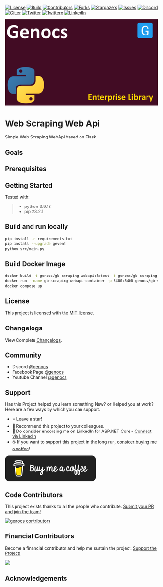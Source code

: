 <!-- PROJECT SHIELDS -->
[![License][license-shield]][license-url]
[![Build][build-shield]][build-url]
[![Contributors][contributors-shield]][contributors-url]
[![Forks][forks-shield]][forks-url]
[![Stargazers][stars-shield]][stars-url]
[![Issues][issues-shield]][issues-url]
[![Discord][discord-shield]][discord-url]
[![Gitter][gitter-shield]][gitter-url]
[![Twitter][twitter-shield]][twitter-url]
[![Twitterx][twitterx-shield]][twitterx-url]
[![LinkedIn][linkedin-shield]][linkedin-url]

[license-shield]: https://img.shields.io/github/license/Genocs/genocs-webscraping?color=2da44e&style=flat-square
[license-url]: https://github.com/Genocs/genocs-webscraping/blob/main/LICENSE
[build-shield]: https://github.com/Genocs/genocs-webscraping/actions/workflows/build_and_test.yml/badge.svg?branch=main
[build-url]: https://github.com/Genocs/genocs-webscraping/actions/workflows/build_and_test.yml
[contributors-shield]: https://img.shields.io/github/contributors/Genocs/genocs-webscraping.svg?style=flat-square
[contributors-url]: https://github.com/Genocs/genocs-webscraping/graphs/contributors
[forks-shield]: https://img.shields.io/github/forks/Genocs/genocs-webscraping?style=flat-square
[forks-url]: https://github.com/Genocs/genocs-webscraping/network/members
[stars-shield]: https://img.shields.io/github/stars/Genocs/genocs-webscraping.svg?style=flat-square
[stars-url]: https://img.shields.io/github/stars/Genocs/genocs-webscraping?style=flat-square
[issues-shield]: https://img.shields.io/github/issues/Genocs/genocs-webscraping?style=flat-square
[issues-url]: https://github.com/Genocs/genocs-webscraping/issues
[discord-shield]: https://img.shields.io/discord/1106846706512953385?color=%237289da&label=Discord&logo=discord&logoColor=%237289da&style=flat-square
[discord-url]: https://discord.com/invite/fWwArnkV
[gitter-shield]: https://img.shields.io/badge/chat-on%20gitter-blue.svg
[gitter-url]: https://gitter.im/genocs/
[twitter-shield]: https://img.shields.io/twitter/follow/genocs?color=1DA1F2&label=Twitter&logo=Twitter&style=flat-square
[twitter-url]: https://twitter.com/genocs
[linkedin-shield]: https://img.shields.io/badge/-LinkedIn-black.svg?style=flat-square&logo=linkedin&colorB=555
[linkedin-url]: https://www.linkedin.com/in/giovanni-emanuele-nocco-b31a5169/
[twitterx-shield]: https://img.shields.io/twitter/url/https/twitter.com/genocs.svg?style=social
[twitterx-url]: https://twitter.com/genocs

<p align="center">
    <img src="./assets/genocs-library-logo.png" alt="icon">
</p>

# Web Scraping Web Api 
Simple Web Scraping WebApi based on Flask.

## Goals


## Prerequisites

## Getting Started

Tested with:

> - python 3.9.13
> - pip 23.2.1

## Build and run locally
    
```bash
pip install -r requirements.txt
pip install --upgrade gevent
python src/main.py
```



## Build Docker Image

```bash
docker build -t genocs/gb-scraping-webapi:latest -t genocs/gb-scraping-webapi:1.0.0 .
docker run --name gb-scraping-webapi-container -p 5400:5400 genocs/gb-scraping-webapi:1.0.0
docker compose up
```

## License

This project is licensed with the [MIT license](LICENSE).

## Changelogs

View Complete [Changelogs](https://github.com/Genocs/microservice-template/blob/main/CHANGELOGS.md).

## Community

- Discord [@genocs](https://discord.com/invite/fWwArnkV)
- Facebook Page [@genocs](https://facebook.com/Genocs)
- Youtube Channel [@genocs](https://youtube.com/c/genocs)


## Support

Has this Project helped you learn something New? or Helped you at work?
Here are a few ways by which you can support.

- ⭐ Leave a star!
- 🥇 Recommend this project to your colleagues.
- 🦸 Do consider endorsing me on LinkedIn for ASP.NET Core - [Connect via LinkedIn](https://www.linkedin.com/in/giovanni-emanuele-nocco-b31a5169/)
- ☕ If you want to support this project in the long run, [consider buying me a coffee](https://www.buymeacoffee.com/genocs)!

[![buy-me-a-coffee](https://raw.githubusercontent.com/Genocs/genocs-webscraping/main/assets/buy-me-a-coffee.png "buy-me-a-coffee")](https://www.buymeacoffee.com/genocs)

## Code Contributors

This project exists thanks to all the people who contribute. [Submit your PR and join the team!](CONTRIBUTING.md)

[![genocs contributors](https://contrib.rocks/image?repo=Genocs/genocs-webscraping "genocs contributors")](https://github.com/genocs/genocs-webscraping/graphs/contributors)

## Financial Contributors

Become a financial contributor and help me sustain the project. [Support the Project!](https://opencollective.com/genocs/contribute)

<a href="https://opencollective.com/genocs"><img src="https://opencollective.com/genocs/individuals.svg?width=890"></a>

## Acknowledgements
